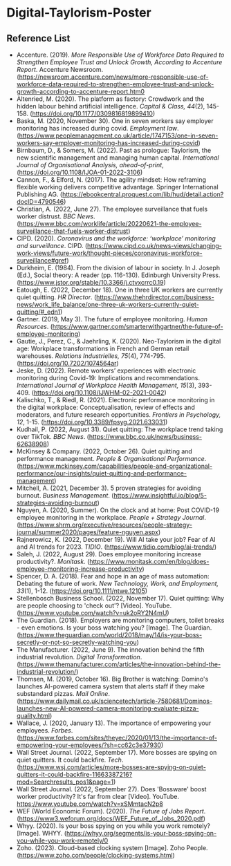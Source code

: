 # Digital-Taylorism-Poster
## Reference List
- Accenture. (2019). *More Responsible Use of Workforce Data Required to Strengthen Employee Trust and Unlock Growth, According to Accenture Report*. Accenture Newsroom. (https://newsroom.accenture.com/news/more-responsible-use-of-workforce-data-required-to-strengthen-employee-trust-and-unlock-growth-according-to-accenture-report.htm0
- Altenried, M. (2020). The platform as factory: Crowdwork and the hidden labour behind artificial intelligence. *Capital & Class, 44*(2), 145-158. (https://doi.org/10.1177/0309816819899410) 
- Baska, M. (2020, November 30). One in seven workers say employer monitoring has increased during covid. *Employment law*. (https://www.peoplemanagement.co.uk/article/1747153/one-in-seven-workers-say-employer-monitoring-has-increased-during-covid)
- Birnbaum, D., & Somers, M. (2022). Past as prologue: Taylorism, the new scientific management and managing human capital. *International Journal of Organisational Analysis, ahead-of-print*, (https://doi.org/10.1108/IJOA-01-2022-3106) 
- Cannon, F., & Elford, N. (2017). The agility mindset: How reframing flexible working delivers competitive advantage. Springer International Publishing AG. (https://ebookcentral.proquest.com/lib/hud/detail.action?docID=4790546) 
- Christian, A. (2022, June 27). The employee surveillance that fuels worker distrust. *BBC News*. (https://www.bbc.com/worklife/article/20220621-the-employee-surveillance-that-fuels-worker-distrust)
- CIPD. (2020). *Coronavirus and the workforce: ‘workplace’ monitoring and surveillance*. CIPD. (https://www.cipd.co.uk/news-views/changing-work-views/future-work/thought-pieces/coronavirus-workforce-surveillance#gref)
- Durkheim, E. (1984). From the division of labour in society. In J. Joseph (Ed.), Social theory: A reader (pp. 116-130). Edinburgh University Press. (https://www.jstor.org/stable/10.3366/j.ctvxcrrc0.19) 
- Eatough, E. (2022, December 18). One in three UK workers are currently quiet quitting. *HR Director*. (https://www.thehrdirector.com/business-news/work_life_balance/one-three-uk-workers-currently-quiet-quitting/#_edn1)
- Gartner. (2019, May 3). The future of employee monitoring. *Human Resources*. (https://www.gartner.com/smarterwithgartner/the-future-of-employee-monitoring) 
- Gautie, J., Perez, C., & Jaehrling, K. (2020). Neo-Taylorism in the digital age: Workplace transformations in French and German retail warehouses. *Relations Industrielles, 75*(4), 774-795. (https://doi.org/10.7202/1074564ar) 
- Jeske, D. (2022). Remote workers’ experiences with electronic monitoring during Covid-19: Implications and recommendations. *International Journal of Workplace Health Management, 15*(3), 393-409. (https://doi.org/10.1108/IJWHM-02-2021-0042) 
- Kalischko, T., & Riedl, R. (2021). Electronic performance monitoring in the digital workplace: Conceptualisation, review of effects and moderators, and future research opportunities. *Frontiers in Psychology, 12*, 1-15. (https://doi.org/10.3389/fpsyg.2021.633031) 
- Kudhail, P. (2022, August 31). Quiet quitting: The workplace trend taking over TikTok. *BBC News*. (https://www.bbc.co.uk/news/business-62638908) 
- McKinsey & Company. (2022, October 26). Quiet quitting and performance management. *People & Organisational Performance*. (https://www.mckinsey.com/capabilities/people-and-organizational-performance/our-insights/quiet-quitting-and-performance-management)
- Mitchell, A. (2021, December 3). 5 proven strategies for avoiding burnout. *Business Management*. (https://www.insightful.io/blog/5-strategies-avoiding-burnout)
- Nguyen, A. (2020, Summer). On the clock and at home: Post COVID-19 employee monitoring in the workplace. *People + Strategy Journal*. (https://www.shrm.org/executive/resources/people-strategy-journal/summer2020/pages/feature-nguyen.aspx) 
- Rajnerowicz, K. (2022, December 19). Will AI take your job? Fear of AI and AI trends for 2023. *TIDIO*. (https://www.tidio.com/blog/ai-trends/)
- Saleh, J. (2022, August 29). Does employee monitoring increase productivity?. *Monitask*. (https://www.monitask.com/en/blog/does-employee-monitoring-increase-productivity)
- Spencer, D. A. (2018). Fear and hope in an age of mass automation: Debating the future of work. *New Technology, Work, and Employment, 33*(1), 1-12. (https://doi.org/10.1111/ntwe.12105)
- Stellenbosch Business School. (2022, November 17). Quiet quitting: Why are people choosing to 'check out'? [Video]. YouTube. (https://www.youtube.com/watch?v=uk2oRY2N4mU)
- The Guardian. (2018). Employers are monitoring computers, toilet breaks - even emotions. Is your boss watching you? [Image]. The Guardian. (https://www.theguardian.com/world/2018/may/14/is-your-boss-secretly-or-not-so-secretly-watching-you)
- The Manufacturer. (2022, June 9). The innovation behind the fifth industrial revolution. *Digital Transformation*. (https://www.themanufacturer.com/articles/the-innovation-behind-the-industrial-revolution/) 
- Thomsen, M. (2019, October 16). Big Brother is watching: Domino's launches AI-powered camera system that alerts staff if they make substandard pizzas. *Mail Online*. (https://www.dailymail.co.uk/sciencetech/article-7580681/Dominos-launches-new-AI-powered-camera-monitoring-evaluate-pizza-quality.html)
- Wallace, J. (2020, January 13). The importance of empowering your employees. *Forbes*. (https://www.forbes.com/sites/theyec/2020/01/13/the-importance-of-empowering-your-employees/?sh=cc62c3e37930)
- Wall Street Journal. (2022, September 17). More bosses are spying on quiet quitters. It could backfire. *Tech*. (https://www.wsj.com/articles/more-bosses-are-spying-on-quiet-quitters-it-could-backfire-11663387216?mod=Searchresults_pos1&page=1)
- Wall Street Journal. (2022, September 27). Does 'Bossware' boost worker productivity? It's far from clear [Video]. YouTube. https://www.youtube.com/watch?v=xSMmtacN2p8 
- WEF (World Economic Forum). (2020). *The Future of Jobs Report*. (https://www3.weforum.org/docs/WEF_Future_of_Jobs_2020.pdf)
- Whyy. (2020). Is your boss spying on you while you work remotely? [Image]. WHYY. (https://whyy.org/segments/is-your-boss-spying-on-you-while-you-work-remotely/0
- Zoho. (2023). Cloud-based clocking system [Image]. Zoho People. (https://www.zoho.com/people/clocking-systems.html)
